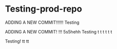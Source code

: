 # Testing-prod-repo

ADDING A NEW COMMIT!!!!!! Testing



ADDING A NEW COMMIT! !!! 5s5hehh
Testing
t
t
t
t
t
t

Testing!
tt
tt
